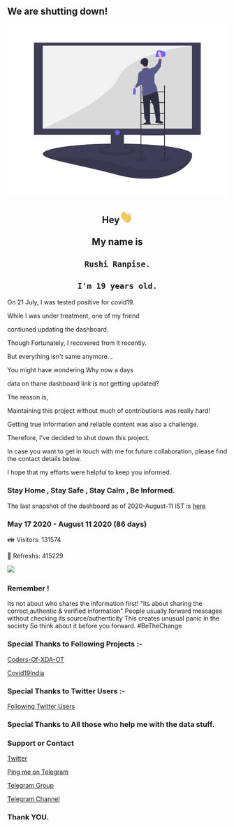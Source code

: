 ## We are shutting down!

<div align="center">
<img src="https://github.com/covid19-thane/covid19-thane.github.io/blob/master/undraw_clean_up_ucm0.png?raw=true">
<h2>Hey<img src="https://raw.githubusercontent.com/rushiranpise/rushiranpise/master/gifs/Hi.gif" width="30px"><br><br>My name is <br><br><code>Rushi Ranpise.</code><br><br><code>I'm 19 years old.</code></h2>
</div>  

On 21 July, I was tested positive for covid19.

While I was under treatment, one of my friend 

contiuned updating the dashboard.

Though Fortunately, I recovered from it recently.

But everything isn't same anymore...

You might have wondering Why now a days 

data on thane dashboard link is not getting updated?

The reason is,

Maintaining this project without much of contributions was really hard!

Getting true information and reliable content was also a challenge.

Therefore, I've decided to shut down this project.

In case you want to get in touch with me for future collaboration, please find the contact details below.

I hope that my efforts were helpful to keep you informed.

### Stay Home , Stay Safe , Stay Calm , Be Informed.

The last snapshot of the dashboard as of 2020-August-11 IST is [here](https://covid19-thane.github.io/snapshot)

### May 17 2020 - August 11 2020 (86 days)

👪 Visitors: 131574

👀 Refreshs: 415229

<img src="https://hits.dwyl.com/covid19-thane/shutdown.svg"/>

### Remember !
Its not about who shares the information first!
"Its about sharing the correct,authentic & verified information"
People usually forward messages without checking its source/authenticity
This creates unusual panic in the society
So think about it before you forward. 
#BeTheChange

### Special Thanks to Following Projects :-

[Coders-Of-XDA-OT](https://github.com/Coders-Of-XDA-OT/coronaSafety/)

[Covid19India](https://github.com/covid19india/covid19india-react/)

### Special Thanks to Twitter Users :-

[Following Twitter Users](https://twitter.com/Covid19Thane/following)

### Special Thanks to All those who help me with the data stuff.

### Support or Contact

[Twitter](https://twitter.com/covid19thane)

[Ping me on Telegram](https://t.me/rushiranpise)

[Telegram Group](https://t.me/covid19thane)

[Telegram Channel](https://t.me/covid19thanepdates)

### Thank YOU.
